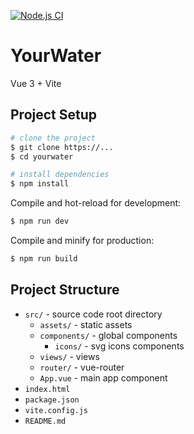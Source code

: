 [![Node.js CI](https://github.com/endicomp/YourWater-Web-App/actions/workflows/node.yml/badge.svg?branch=main)](https://github.com/endicomp/YourWater-Web-App/actions/workflows/node.yml)
# YourWater

Vue 3 + Vite

## Project Setup

```sh
# clone the project
$ git clone https://...
$ cd yourwater

# install dependencies
$ npm install
```

Compile and hot-reload for development:
```sh
$ npm run dev
```

Compile and minify for production:
```sh
$ npm run build
```

## Project Structure

- `src/` - source code root directory
  - `assets/` - static assets
  - `components/` - global components
    - `icons/` - svg icons components
  - `views/` - views
  - `router/` - vue-router
  - `App.vue` - main app component
- `index.html`
- `package.json`
- `vite.config.js`
- `README.md`